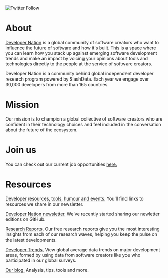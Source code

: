 ![Twitter Follow](https://img.shields.io/twitter/follow/devnationworld?style=social)
 
  
# About

[Developer Nation](https://www.developernation.net/) is a global community of software creators who want to influence the future of software and how it's built. This is a space where you can learn how you stack up against emerging software development trends and make an impact by voicing your opinions about tools and technologies directly to the people at the service of software creators.

Developer Nation is a community behind global independent developer research program powered by SlashData. Each year we engage over 30,000 developers from more than 165 countries.

# Mission

Our mission is to champion a global collective of software creators who are confident in their technology choices and feel included in the conversation about the future of the ecosystem.

# Join us

You can check out our current job opportunities [here.](https://www.slashdataculture.co/working-at-slashdata)

# Resources
[Developer resources, tools, humour and events.](https://github.com/devnationworld/resources) You'll find links to resources we share in our newsletter.

[Developer Nation newsletter.](https://github.com/devnationworld/developer-newsletter) We've recently started sharing our newletter editions on GitHub.

[Research Reports.](https://www.developernation.net/resources/reports) Our free research reports give you the most interesting insights from each of our research waves, helping you keep the pulse on the latest developments.

[Developer Trends.](https://www.developernation.net/resources/graphs) View global average data trends on major development areas, formed by using data from software creators like you who participated in our global surveys. 

[Our blog.](https://www.developernation.net/blog) Analysis, tips, tools and more.

